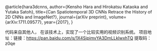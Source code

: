 # 
@article{hara3dcnns,
  author={Kensho Hara and Hirokatsu Kataoka and Yutaka Satoh},
  title={Can Spatiotemporal 3D CNNs Retrace the History of 2D CNNs and ImageNet?},
  journal={arXiv preprint},
  volume={arXiv:1711.09577},
  year={2017},
}

代码来自其他人，
在该技术上，实现了一个比较实用的视频识别系统。
项目地址：链接：https://pan.baidu.com/s/1X4SjpimvYA3DmLLklwxhTQ 
提取码：z0qe
